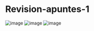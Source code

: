 # Revision-apuntes-1
![image](https://user-images.githubusercontent.com/113420563/197607511-ff88a546-5d7a-43ca-9bdf-98226075d8f7.png)
![image](https://user-images.githubusercontent.com/113420563/197607627-d4e67787-b779-4304-9c48-69c81246252c.png)
![image](https://user-images.githubusercontent.com/113420563/197607761-dca5d977-7090-4904-9297-cb6b25825a3c.png)
